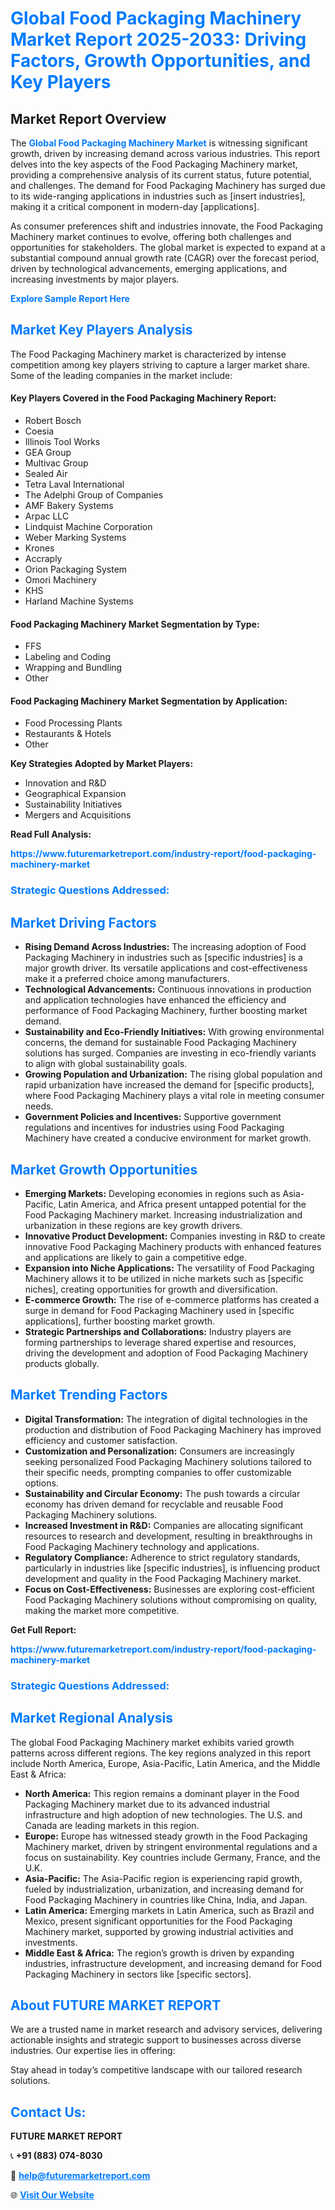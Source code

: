 <h1 style="color: #007BFF;">Global Food Packaging Machinery Market Report 2025-2033: Driving Factors, Growth Opportunities, and Key Players</h1>

<section id="overview">
<h2>Market Report Overview</h2>
<p>The <a href="https://www.futuremarketreport.com/industry-report/food-packaging-machinery-market" style="color: #007BFF; text-decoration: none;"><strong>Global Food Packaging Machinery Market</strong></a> is witnessing significant growth, driven by increasing demand across various industries. This report delves into the key aspects of the Food Packaging Machinery market, providing a comprehensive analysis of its current status, future potential, and challenges. The demand for Food Packaging Machinery has surged due to its wide-ranging applications in industries such as [insert industries], making it a critical component in modern-day [applications].</p>
<p>As consumer preferences shift and industries innovate, the Food Packaging Machinery market continues to evolve, offering both challenges and opportunities for stakeholders. The global market is expected to expand at a substantial compound annual growth rate (CAGR) over the forecast period, driven by technological advancements, emerging applications, and increasing investments by major players.</p>
</section>

<section id="overview">
<p><a href="https://www.futuremarketreport.com/request-sample/reportId=51536" style="color: #007BFF; text-decoration: none;"><strong>Explore Sample Report Here</strong></a></p>
</section>

<section id="key-players">
<h2 style="color: #007BFF;">Market Key Players Analysis</h2>
<p>The Food Packaging Machinery market is characterized by intense competition among key players striving to capture a larger market share. Some of the leading companies in the market include:</p>
<h4>Key Players Covered in the Food Packaging Machinery Report:</h4>
<ul><li>Robert Bosch</li><li>Coesia</li><li>Illinois Tool Works</li><li>GEA Group</li><li>Multivac Group</li><li>Sealed Air</li><li>Tetra Laval International</li><li>The Adelphi Group of Companies</li><li>AMF Bakery Systems</li><li>Arpac LLC</li><li>Lindquist Machine Corporation</li><li>Weber Marking Systems</li><li>Krones</li><li>Accraply</li><li>Orion Packaging System</li><li>Omori Machinery</li><li>KHS</li><li>Harland Machine Systems</li></ul>
<h4>Food Packaging Machinery Market Segmentation by Type:</h4>
<ul><li>FFS</li><li>Labeling and Coding</li><li>Wrapping and Bundling</li><li>Other</li></ul>

<h4>Food Packaging Machinery Market Segmentation by Application:</h4>
<ul><li>Food Processing Plants</li><li>Restaurants &amp; Hotels</li><li>Other</li></ul>
<p><strong>Key Strategies Adopted by Market Players:</strong></p>
<ul>
<li>Innovation and R&D</li>
<li>Geographical Expansion</li>
<li>Sustainability Initiatives</li>
<li>Mergers and Acquisitions</li>
</ul>
</section>

<section>
<p><strong>Read Full Analysis: </strong></p><a href="https://www.futuremarketreport.com/industry-report/food-packaging-machinery-market" style="color: #007BFF; text-decoration: none;"><strong>https://www.futuremarketreport.com/industry-report/food-packaging-machinery-market</strong></a>
<h3 style="color: #007BFF;">Strategic Questions Addressed:</h3>
</section>

<section id="driving-factors">
<h2 style="color: #007BFF;">Market Driving Factors</h2>
<ul>
<li><strong>Rising Demand Across Industries:</strong> The increasing adoption of Food Packaging Machinery in industries such as [specific industries] is a major growth driver. Its versatile applications and cost-effectiveness make it a preferred choice among manufacturers.</li>
<li><strong>Technological Advancements:</strong> Continuous innovations in production and application technologies have enhanced the efficiency and performance of Food Packaging Machinery, further boosting market demand.</li>
<li><strong>Sustainability and Eco-Friendly Initiatives:</strong> With growing environmental concerns, the demand for sustainable Food Packaging Machinery solutions has surged. Companies are investing in eco-friendly variants to align with global sustainability goals.</li>
<li><strong>Growing Population and Urbanization:</strong> The rising global population and rapid urbanization have increased the demand for [specific products], where Food Packaging Machinery plays a vital role in meeting consumer needs.</li>
<li><strong>Government Policies and Incentives:</strong> Supportive government regulations and incentives for industries using Food Packaging Machinery have created a conducive environment for market growth.</li>
</ul>
</section>

<section id="growth-opportunities">
<h2 style="color: #007BFF;">Market Growth Opportunities</h2>
<ul>
<li><strong>Emerging Markets:</strong> Developing economies in regions such as Asia-Pacific, Latin America, and Africa present untapped potential for the Food Packaging Machinery market. Increasing industrialization and urbanization in these regions are key growth drivers.</li>
<li><strong>Innovative Product Development:</strong> Companies investing in R&D to create innovative Food Packaging Machinery products with enhanced features and applications are likely to gain a competitive edge.</li>
<li><strong>Expansion into Niche Applications:</strong> The versatility of Food Packaging Machinery allows it to be utilized in niche markets such as [specific niches], creating opportunities for growth and diversification.</li>
<li><strong>E-commerce Growth:</strong> The rise of e-commerce platforms has created a surge in demand for Food Packaging Machinery used in [specific applications], further boosting market growth.</li>
<li><strong>Strategic Partnerships and Collaborations:</strong> Industry players are forming partnerships to leverage shared expertise and resources, driving the development and adoption of Food Packaging Machinery products globally.</li>
</ul>
</section>

<section id="trending-factors">
<h2 style="color: #007BFF;">Market Trending Factors</h2>
<ul>
<li><strong>Digital Transformation:</strong> The integration of digital technologies in the production and distribution of Food Packaging Machinery has improved efficiency and customer satisfaction.</li>
<li><strong>Customization and Personalization:</strong> Consumers are increasingly seeking personalized Food Packaging Machinery solutions tailored to their specific needs, prompting companies to offer customizable options.</li>
<li><strong>Sustainability and Circular Economy:</strong> The push towards a circular economy has driven demand for recyclable and reusable Food Packaging Machinery solutions.</li>
<li><strong>Increased Investment in R&D:</strong> Companies are allocating significant resources to research and development, resulting in breakthroughs in Food Packaging Machinery technology and applications.</li>
<li><strong>Regulatory Compliance:</strong> Adherence to strict regulatory standards, particularly in industries like [specific industries], is influencing product development and quality in the Food Packaging Machinery market.</li>
<li><strong>Focus on Cost-Effectiveness:</strong> Businesses are exploring cost-efficient Food Packaging Machinery solutions without compromising on quality, making the market more competitive.</li>
</ul>
</section>

<section>
<p><strong>Get Full Report: </strong></p><a href="https://www.futuremarketreport.com/industry-report/food-packaging-machinery-market" style="color: #007BFF; text-decoration: none;"><strong>https://www.futuremarketreport.com/industry-report/food-packaging-machinery-market</strong></a>
<h3 style="color: #007BFF;">Strategic Questions Addressed:</h3>
</section>


<section id="regional-analysis">
<h2 style="color: #007BFF;">Market Regional Analysis</h2>
<p>The global Food Packaging Machinery market exhibits varied growth patterns across different regions. The key regions analyzed in this report include North America, Europe, Asia-Pacific, Latin America, and the Middle East & Africa:</p>
<ul>
<li><strong>North America:</strong> This region remains a dominant player in the Food Packaging Machinery market due to its advanced industrial infrastructure and high adoption of new technologies. The U.S. and Canada are leading markets in this region.</li>
<li><strong>Europe:</strong> Europe has witnessed steady growth in the Food Packaging Machinery market, driven by stringent environmental regulations and a focus on sustainability. Key countries include Germany, France, and the U.K.</li>
<li><strong>Asia-Pacific:</strong> The Asia-Pacific region is experiencing rapid growth, fueled by industrialization, urbanization, and increasing demand for Food Packaging Machinery in countries like China, India, and Japan.</li>
<li><strong>Latin America:</strong> Emerging markets in Latin America, such as Brazil and Mexico, present significant opportunities for the Food Packaging Machinery market, supported by growing industrial activities and investments.</li>
<li><strong>Middle East & Africa:</strong> The region’s growth is driven by expanding industries, infrastructure development, and increasing demand for Food Packaging Machinery in sectors like [specific sectors].</li>
</ul>
</section>

<footer>
<h2 style="color: #007BFF;">About FUTURE MARKET REPORT</h2>
<p>We are a trusted name in market research and advisory services, delivering actionable insights and strategic support to businesses across diverse industries. Our expertise lies in offering:</p>

<p>Stay ahead in today’s competitive landscape with our tailored research solutions.</p>

<h2 style="color: #007BFF;">Contact Us:</h2>
<p><strong>FUTURE MARKET REPORT</strong></p>
<p>📞 <strong>+91 (883) 074-8030</strong></p>
<p>📧 <strong><a href="mailto:help@futuremarketreport.com" style="color: #007BFF;">help@futuremarketreport.com</a></strong></p>
<p>🌐 <strong><a href="https://www.futuremarketreport.com/" style="color: #007BFF;">Visit Our Website</a></strong></p>
</footer>